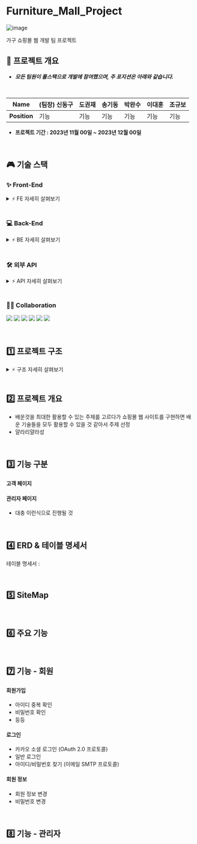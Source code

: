 # Furniture_Mall_Project
![image](https://github.com/shsh99/Furniture_Mall_Project/assets/134079624/e345ed1e-88a5-473d-8a52-389513e7d75a)



가구 쇼핑몰 웹 개발 팀 프로젝트 
<br>

## 🚀 프로젝트 개요
- ***모든 팀원이 풀스택으로 개발에 참여했으며, 주 포지션은 아래와 같습니다.***
<br>

|   Name   |(팀장) 신동구  | 도권재 | 송기동 | 박완수 | 이대훈 | 조규보 |
| :------: | --- | --- | --- | --- | --- |--- |
| **Position** | 기능 |  기능 |  기능 | 기능 | 기능 | 기능 |


- **프로젝트 기간 : 2023년 11월 00일 ~ 2023년 12월 00일**


<br>

## 🎮 기술 스택

### ✨ Front-End

<details>
    <summary>⚡️ FE 자세히 살펴보기</summary>
    <br>
    <ul>
        <li>bootstrap : </li>
        <li>HTML5 </li>
        <li>CSS3 </li>
        <li>JavaScript :  </li>
        <li>TypeScript :  </li>
        <li>React :  </li>
       
    </ul>
</details>

  <br>

### 💻 Back-End

<details>
      <summary>⚡️ BE 자세히 살펴보기</summary>
      <br>
      <ul>
          <li>springboot :  </li>
          <li>SQL : </li>
          <li>jdk :  </li>
<!--           <li>lombok </li>
          <li>MyBatis </li> -->
          <li>JSP </li>
<!--           <li>BCrypt HASH </li>
          <li>Apache Tomcat : 9.0 </li> -->
      </ul>
  </details>
  
  <br>
  
### 🛠 외부 API

<details>
      <summary>⚡️ API 자세히 살펴보기</summary>
      <br>
      <ul>
<!--           <li>카카오 소셜 로그인 API (OAuth 2.0 프로토콜)</li>
          <li>카카오페이 API</li>
          <li>이메일 전송 API (네이버 SMTP 프로토콜)</li>
          <li>구글 맵 API</li>
          <li>CoolSMS API</li>
          <li>DAUM 우편번호 찾기 API</li>
          <li>국가 코드 OPEN API</li> -->
      </ul>
</details>

  <br>


### 🙌🏻 Collaboration
<img src="https://img.shields.io/badge/JavaScript-F7DF1E?style=flat&logo=Jira&logoColor=white"/> <img src="https://img.shields.io/badge/SpringBoot-6DB33F?style=flat&logo=Slack&logoColor=white"/> <img src="https://img.shields.io/badge/Github-181717?style=flat&logo=Github&logoColor=white"/> <img src="https://img.shields.io/badge/SQL-4479A1?style=flat&logo=Notion&logoColor=white"/> <img 
src="https://img.shields.io/badge/CSS3-1572B6?style=flat&logo=Notion&logoColor=white"/> <img src="https://img.shields.io/badge/HTML5-E34F26?style=flat&logo=Notion&logoColor=white"/>


<br>

## 1️⃣ 프로젝트 구조

<details>
    <summary>⚡️ 구조 자세히 살펴보기</summary> 
</details>

<br>

## 2️⃣ 프로젝트 개요
- 배운것을 최대한 활용할 수 있는 주제를 고르다가 쇼핑몰 웹 사이트를 구현하면 배운 기술들을 모두 활용할 수 있을 것 같아서 주제 선정
- 얄라리얄라성

<br>

## 3️⃣ 기능 구분

#### 고객 페이지

#### 관리자 페이지

- 대충 이런식으로 진행될 것


<br>

## 4️⃣ ERD & 테이블 명세서
테이블 명세서 :


<br>

## 5️⃣ SiteMap

<br>

## 6️⃣ 주요 기능

<br>

## 7️⃣ 기능 - 회원

#### 회원가입
- 아이디 중복 확인
- 비밀번호 확인
- 등등

#### 로그인
- 카카오 소셜 로그인 (OAuth 2.0 프로토콜)
- 일반 로그인
- 아이디/비밀번호 찾기 (이메일 SMTP 프로토콜)

#### 회원 정보
- 회원 정보 변경
- 비밀번호 변경


<br>

## 8️⃣ 기능 - 관리자
